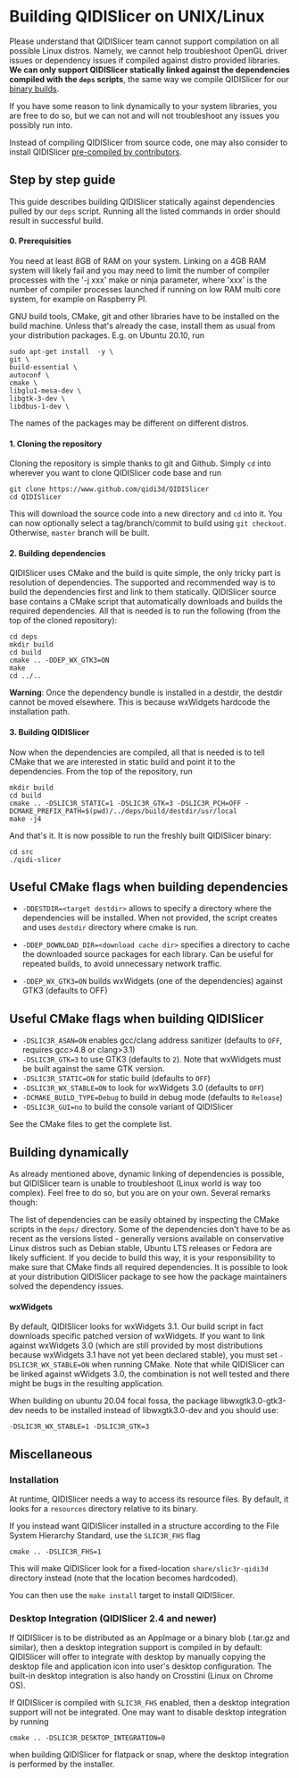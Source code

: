 
# Building QIDISlicer on UNIX/Linux

Please understand that QIDISlicer team cannot support compilation on all possible Linux distros. Namely, we cannot help troubleshoot OpenGL driver issues or dependency issues if compiled against distro provided libraries. **We can only support QIDISlicer statically linked against the dependencies compiled with the `deps` scripts**, the same way we compile QIDISlicer for our [binary builds](https://github.com/qidi3d/QIDISlicer/releases).

If you have some reason to link dynamically to your system libraries, you are free to do so, but we can not and will not troubleshoot any issues you possibly run into.

Instead of compiling QIDISlicer from source code, one may also consider to install QIDISlicer [pre-compiled by contributors](https://github.com/qidi3d/QIDISlicer/wiki/QIDISlicer-on-Linux---binary-distributions).

## Step by step guide

This guide describes building QIDISlicer statically against dependencies pulled by our `deps` script. Running all the listed commands in order should result in successful build.

#### 0. Prerequisities

You need at least 8GB of RAM on your system. Linking on a 4GB RAM system will likely fail and you may need to limit the number of compiler processes with the '-j xxx' make or ninja parameter, where 'xxx' is the number of compiler processes launched if running on low RAM multi core system, for example on Raspberry PI.

GNU build tools, CMake, git and other libraries have to be installed on the build machine.
Unless that's already the case, install them as usual from your distribution packages.
E.g. on Ubuntu 20.10, run
```shell
sudo apt-get install  -y \
git \
build-essential \
autoconf \
cmake \
libglu1-mesa-dev \
libgtk-3-dev \
libdbus-1-dev \

```
The names of the packages may be different on different distros.

#### 1. Cloning the repository


Cloning the repository is simple thanks to git and Github. Simply `cd` into wherever you want to clone QIDISlicer code base and run
```
git clone https://www.github.com/qidi3d/QIDISlicer
cd QIDISlicer
```
This will download the source code into a new directory and `cd` into it. You can now optionally select a tag/branch/commit to build using `git checkout`. Otherwise, `master` branch will be built.


#### 2. Building dependencies

QIDISlicer uses CMake and the build is quite simple, the only tricky part is resolution of dependencies. The supported and recommended way is to build the dependencies first and link to them statically. QIDISlicer source base contains a CMake script that automatically downloads and builds the required dependencies. All that is needed is to run the following (from the top of the cloned repository):

    cd deps
    mkdir build
    cd build
    cmake .. -DDEP_WX_GTK3=ON
    make
    cd ../..


**Warning**: Once the dependency bundle is installed in a destdir, the destdir cannot be moved elsewhere. This is because wxWidgets hardcode the installation path.


#### 3. Building QIDISlicer

Now when the dependencies are compiled, all that is needed is to tell CMake that we are interested in static build and point it to the dependencies. From the top of the repository, run

    mkdir build
    cd build
    cmake .. -DSLIC3R_STATIC=1 -DSLIC3R_GTK=3 -DSLIC3R_PCH=OFF -DCMAKE_PREFIX_PATH=$(pwd)/../deps/build/destdir/usr/local
    make -j4

And that's it. It is now possible to run the freshly built QIDISlicer binary:

    cd src
    ./qidi-slicer




## Useful CMake flags when building dependencies

- `-DDESTDIR=<target destdir>` allows to specify a directory where the dependencies will be installed. When not provided, the script creates and uses `destdir` directory where cmake is run.

- `-DDEP_DOWNLOAD_DIR=<download cache dir>` specifies a directory to cache the downloaded source packages for each library. Can be useful for repeated builds, to avoid unnecessary network traffic.

- `-DDEP_WX_GTK3=ON` builds wxWidgets (one of the dependencies) against GTK3 (defaults to OFF)


## Useful CMake flags when building QIDISlicer
- `-DSLIC3R_ASAN=ON` enables gcc/clang address sanitizer (defaults to `OFF`, requires gcc>4.8 or clang>3.1)
- `-DSLIC3R_GTK=3` to use GTK3 (defaults to `2`). Note that wxWidgets must be built against the same GTK version.
- `-DSLIC3R_STATIC=ON` for static build (defaults to `OFF`)
- `-DSLIC3R_WX_STABLE=ON` to look for wxWidgets 3.0 (defaults to `OFF`)
- `-DCMAKE_BUILD_TYPE=Debug` to build in debug mode (defaults to `Release`)
- `-DSLIC3R_GUI=no` to build the console variant of QIDISlicer

See the CMake files to get the complete list.



## Building dynamically

As already mentioned above, dynamic linking of dependencies is possible, but QIDISlicer team is unable to troubleshoot (Linux world is way too complex). Feel free to do so, but you are on your own. Several remarks though:

The list of dependencies can be easily obtained by inspecting the CMake scripts in the `deps/` directory. Some of the dependencies don't have to be as recent as the versions listed - generally versions available on conservative Linux distros such as Debian stable, Ubuntu LTS releases or Fedora are likely sufficient. If you decide to build this way, it is your responsibility to make sure that CMake finds all required dependencies. It is possible to look at your distribution QIDISlicer package to see how the package maintainers solved the dependency issues.

#### wxWidgets
By default, QIDISlicer looks for wxWidgets 3.1. Our build script in fact downloads specific patched version of wxWidgets. If you want to link against wxWidgets 3.0 (which are still provided by most distributions because wxWidgets 3.1 have not yet been declared stable), you must set `-DSLIC3R_WX_STABLE=ON` when running CMake. Note that while QIDISlicer can be linked against wWidgets 3.0, the combination is not well tested and there might be bugs in the resulting application. 

When building on ubuntu 20.04 focal fossa, the package libwxgtk3.0-gtk3-dev needs to be installed instead of libwxgtk3.0-dev and you should use:
```
-DSLIC3R_WX_STABLE=1 -DSLIC3R_GTK=3
``` 

## Miscellaneous

### Installation

At runtime, QIDISlicer needs a way to access its resource files. By default, it looks for a `resources` directory relative to its binary.

If you instead want QIDISlicer installed in a structure according to the File System Hierarchy Standard, use the `SLIC3R_FHS` flag

    cmake .. -DSLIC3R_FHS=1

This will make QIDISlicer look for a fixed-location `share/slic3r-qidi3d` directory instead (note that the location becomes hardcoded).

You can then use the `make install` target to install QIDISlicer.

### Desktop Integration (QIDISlicer 2.4 and newer)

If QIDISlicer is to be distributed as an AppImage or a binary blob (.tar.gz and similar), then a desktop integration support is compiled in by default: QIDISlicer will offer to integrate with desktop by manually copying the desktop file and application icon into user's desktop configuration. The built-in desktop integration is also handy on Crosstini (Linux on Chrome OS).

If QIDISlicer is compiled with `SLIC3R_FHS` enabled, then a desktop integration support will not be integrated. One may want to disable desktop integration by running
    
    cmake .. -DSLIC3R_DESKTOP_INTEGRATION=0
    
when building QIDISlicer for flatpack or snap, where the desktop integration is performed by the installer.
